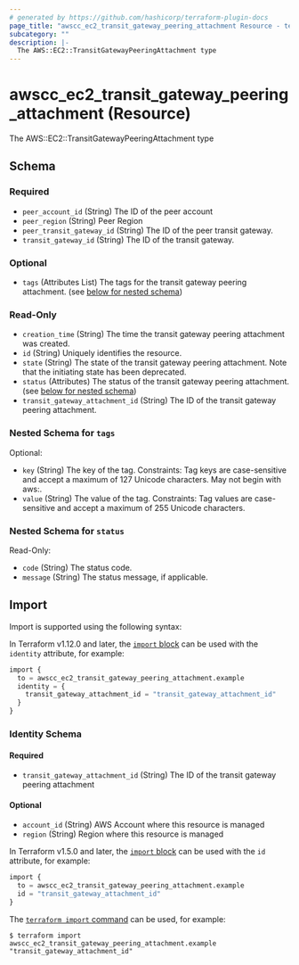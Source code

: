```yaml
---
# generated by https://github.com/hashicorp/terraform-plugin-docs
page_title: "awscc_ec2_transit_gateway_peering_attachment Resource - terraform-provider-awscc"
subcategory: ""
description: |-
  The AWS::EC2::TransitGatewayPeeringAttachment type
---
```


# awscc_ec2_transit_gateway_peering_attachment (Resource)

The AWS::EC2::TransitGatewayPeeringAttachment type



<!-- schema generated by tfplugindocs -->
## Schema

### Required

- `peer_account_id` (String) The ID of the peer account
- `peer_region` (String) Peer Region
- `peer_transit_gateway_id` (String) The ID of the peer transit gateway.
- `transit_gateway_id` (String) The ID of the transit gateway.

### Optional

- `tags` (Attributes List) The tags for the transit gateway peering attachment. (see [below for nested schema](#nestedatt--tags))

### Read-Only

- `creation_time` (String) The time the transit gateway peering attachment was created.
- `id` (String) Uniquely identifies the resource.
- `state` (String) The state of the transit gateway peering attachment. Note that the initiating state has been deprecated.
- `status` (Attributes) The status of the transit gateway peering attachment. (see [below for nested schema](#nestedatt--status))
- `transit_gateway_attachment_id` (String) The ID of the transit gateway peering attachment.

<a id="nestedatt--tags"></a>
### Nested Schema for `tags`

Optional:

- `key` (String) The key of the tag. Constraints: Tag keys are case-sensitive and accept a maximum of 127 Unicode characters. May not begin with aws:.
- `value` (String) The value of the tag. Constraints: Tag values are case-sensitive and accept a maximum of 255 Unicode characters.


<a id="nestedatt--status"></a>
### Nested Schema for `status`

Read-Only:

- `code` (String) The status code.
- `message` (String) The status message, if applicable.

## Import

Import is supported using the following syntax:

In Terraform v1.12.0 and later, the [`import` block](https://developer.hashicorp.com/terraform/language/import) can be used with the `identity` attribute, for example:

```terraform
import {
  to = awscc_ec2_transit_gateway_peering_attachment.example
  identity = {
    transit_gateway_attachment_id = "transit_gateway_attachment_id"
  }
}
```

<!-- schema generated by tfplugindocs -->
### Identity Schema

#### Required

- `transit_gateway_attachment_id` (String) The ID of the transit gateway peering attachment

#### Optional

- `account_id` (String) AWS Account where this resource is managed
- `region` (String) Region where this resource is managed

In Terraform v1.5.0 and later, the [`import` block](https://developer.hashicorp.com/terraform/language/import) can be used with the `id` attribute, for example:

```terraform
import {
  to = awscc_ec2_transit_gateway_peering_attachment.example
  id = "transit_gateway_attachment_id"
}
```

The [`terraform import` command](https://developer.hashicorp.com/terraform/cli/commands/import) can be used, for example:

```shell
$ terraform import awscc_ec2_transit_gateway_peering_attachment.example "transit_gateway_attachment_id"
```
